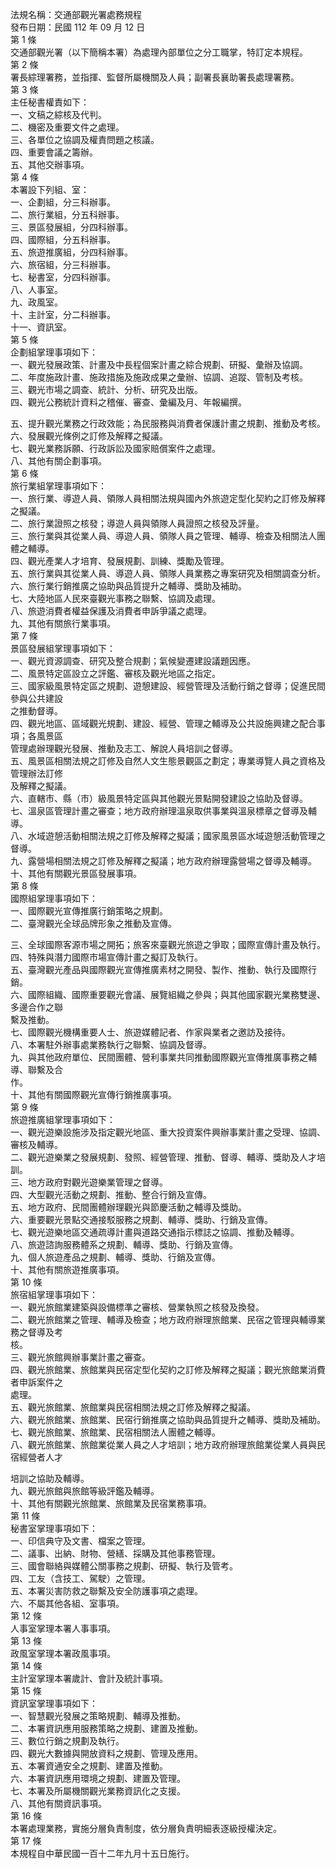 法規名稱：交通部觀光署處務規程  
發布日期：民國 112 年 09 月 12 日  
第 1 條  
交通部觀光署（以下簡稱本署）為處理內部單位之分工職掌，特訂定本規程。  
第 2 條  
署長綜理署務，並指揮、監督所屬機關及人員；副署長襄助署長處理署務。  
第 3 條  
主任秘書權責如下：  
一、文稿之綜核及代判。  
二、機密及重要文件之處理。  
三、各單位之協調及權責問題之核議。  
四、重要會議之籌辦。  
五、其他交辦事項。  
第 4 條  
本署設下列組、室：  
一、企劃組，分三科辦事。  
二、旅行業組，分五科辦事。  
三、景區發展組，分四科辦事。  
四、國際組，分五科辦事。  
五、旅遊推廣組，分四科辦事。  
六、旅宿組，分三科辦事。  
七、秘書室，分四科辦事。  
八、人事室。  
九、政風室。  
十、主計室，分二科辦事。  
十一、資訊室。  
第 5 條  
企劃組掌理事項如下：  
一、觀光發展政策、計畫及中長程個案計畫之綜合規劃、研擬、彙辦及協調。  
二、年度施政計畫、施政措施及施政成果之彙辦、協調、追蹤、管制及考核。  
三、觀光市場之調查、統計、分析、研究及出版。  
四、觀光公務統計資料之稽催、審查、彙編及月、年報編撰。  


五、提升觀光業務之行政效能；為民服務與消費者保護計畫之規劃、推動及考核。  
六、發展觀光條例之訂修及解釋之擬議。  
七、觀光業務訴願、行政訴訟及國家賠償案件之處理。  
八、其他有關企劃事項。  
第 6 條  
旅行業組掌理事項如下：  
一、旅行業、導遊人員、領隊人員相關法規與國內外旅遊定型化契約之訂修及解釋之擬議。  
二、旅行業證照之核發；導遊人員與領隊人員證照之核發及評量。  
三、旅行業與其從業人員、導遊人員、領隊人員之管理、輔導、檢查及相關法人團體之輔導。  
四、觀光產業人才培育、發展規劃、訓練、獎勵及管理。  
五、旅行業與其從業人員、導遊人員、領隊人員業務之專案研究及相關調查分析。  
六、旅行業行銷推廣之協助與品質提升之輔導、獎助及補助。  
七、大陸地區人民來臺觀光事務之聯繫、協調及處理。  
八、旅遊消費者權益保護及消費者申訴爭議之處理。  
九、其他有關旅行業事項。  
第 7 條  
景區發展組掌理事項如下：  
一、觀光資源調查、研究及整合規劃；氣候變遷建設議題因應。  
二、風景特定區設立之評鑑、審核及觀光地區之指定。  
三、國家級風景特定區之規劃、遊憩建設、經營管理及活動行銷之督導；促進民間參與公共建設  
之推動督導。  
四、觀光地區、區域觀光規劃、建設、經營、管理之輔導及公共設施興建之配合事項；各風景區  
管理處辦理觀光發展、推動及志工、解說人員培訓之督導。  
五、風景區相關法規之訂修及自然人文生態景觀區之劃定；專業導覽人員之資格及管理辦法訂修  
及解釋之擬議。  
六、直轄市、縣（市）級風景特定區與其他觀光景點開發建設之協助及督導。  
七、溫泉區管理計畫之審查；地方政府辦理溫泉取供事業與溫泉標章之督導及輔導。  
八、水域遊憩活動相關法規之訂修及解釋之擬議；國家風景區水域遊憩活動管理之督導。  
九、露營場相關法規之訂修及解釋之擬議；地方政府辦理露營場之督導及輔導。  
十、其他有關觀光景區發展事項。  
第 8 條  
國際組掌理事項如下：  
一、國際觀光宣傳推廣行銷策略之規劃。  
二、臺灣觀光全球品牌形象之推動及宣傳。  


三、全球國際客源市場之開拓；旅客來臺觀光旅遊之爭取；國際宣傳計畫及執行。  
四、特殊與潛力國際市場宣傳計畫之擬訂及執行。  
五、臺灣觀光產品與國際觀光宣傳推廣素材之開發、製作、推動、執行及國際行銷。  
六、國際組織、國際重要觀光會議、展覽組織之參與；與其他國家觀光業務雙邊、多邊合作之聯  
繫及推動。  
七、國際觀光機構重要人士、旅遊媒體記者、作家與業者之邀訪及接待。  
八、本署駐外辦事處業務執行之聯繫、協調及督導。  
九、與其他政府單位、民間團體、營利事業共同推動國際觀光宣傳推廣事務之輔導、聯繫及合  
作。  
十、其他有關國際觀光宣傳行銷推廣事項。  
第 9 條  
旅遊推廣組掌理事項如下：  
一、觀光遊樂設施涉及指定觀光地區、重大投資案件興辦事業計畫之受理、協調、審核及輔導。  
二、觀光遊樂業之發展規劃、發照、經營管理、推動、督導、輔導、獎助及人才培訓。  
三、地方政府對觀光遊樂業管理之督導。  
四、大型觀光活動之規劃、推動、整合行銷及宣傳。  
五、地方政府、民間團體辦理觀光與節慶活動之輔導及獎助。  
六、重要觀光景點交通接駁服務之規劃、輔導、獎助、行銷及宣傳。  
七、觀光遊樂地區交通疏導計畫與道路交通指示標誌之協調、推動及輔導。  
八、旅遊諮詢服務體系之規劃、輔導、獎助、行銷及宣傳。  
九、個人旅遊產品之規劃、輔導、獎助、行銷及宣傳。  
十、其他有關旅遊推廣事項。  
第 10 條  
旅宿組掌理事項如下：  
一、觀光旅館業建築與設備標準之審核、營業執照之核發及換發。  
二、觀光旅館業之管理、輔導及檢查；地方政府辦理旅館業、民宿之管理與輔導業務之督導及考  
核。  
三、觀光旅館興辦事業計畫之審查。  
四、觀光旅館業、旅館業與民宿定型化契約之訂修及解釋之擬議；觀光旅館業消費者申訴案件之  
處理。  
五、觀光旅館業、旅館業與民宿相關法規之訂修及解釋之擬議。  
六、觀光旅館業、旅館業、民宿行銷推廣之協助與品質提升之輔導、獎助及補助。  
七、觀光旅館業、旅館業、民宿相關法人團體之輔導。  
八、觀光旅館業、旅館業從業人員之人才培訓；地方政府辦理旅館業從業人員與民宿經營者人才  


培訓之協助及輔導。  
九、觀光旅館與旅館等級評鑑及輔導。  
十、其他有關觀光旅館業、旅館業及民宿業務事項。  
第 11 條  
秘書室掌理事項如下：  
一、印信典守及文書、檔案之管理。  
二、議事、出納、財物、營繕、採購及其他事務管理。  
三、國會聯絡與媒體公關事務之規劃、研擬、執行及管考。  
四、工友（含技工、駕駛）之管理。  
五、本署災害防救之聯繫及安全防護事項之處理。  
六、不屬其他各組、室事項。  
第 12 條  
人事室掌理本署人事事項。  
第 13 條  
政風室掌理本署政風事項。  
第 14 條  
主計室掌理本署歲計、會計及統計事項。  
第 15 條  
資訊室掌理事項如下：  
一、智慧觀光發展之策略規劃、輔導及推動。  
二、本署資訊應用服務策略之規劃、建置及推動。  
三、數位行銷之規劃及執行。  
四、觀光大數據與開放資料之規劃、管理及應用。  
五、本署資通安全之規劃、建置及推動。  
六、本署資訊應用環境之規劃、建置及管理。  
七、本署及所屬機關觀光業務資訊化之支援。  
八、其他有關資訊事項。  
第 16 條  
本署處理業務，實施分層負責制度，依分層負責明細表逐級授權決定。  
第 17 條  
本規程自中華民國一百十二年九月十五日施行。  


